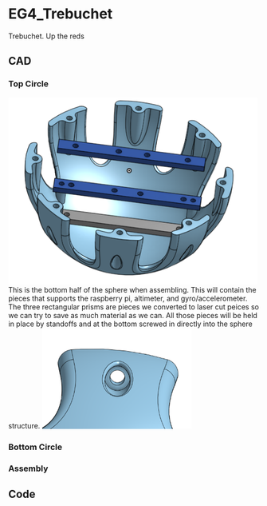 # EG4_Trebuchet
Trebuchet. Up the reds
## CAD
### Top Circle
<img src="media/TopCircle.png" width="500">
This is the bottom half of the sphere when assembling. This will contain the pieces that supports the raspberry pi, altimeter, and gyro/accelerometer. The three rectangular prisms are pieces we converted to laser cut peices so we can try to save as much material as we can. All those pieces will be held in place by standoffs and at the bottom screwed in directly into the sphere structure.
 
 
 
<img src="media/ScrewSlot.png" width="300">


### Bottom Circle

### Assembly

## Code

